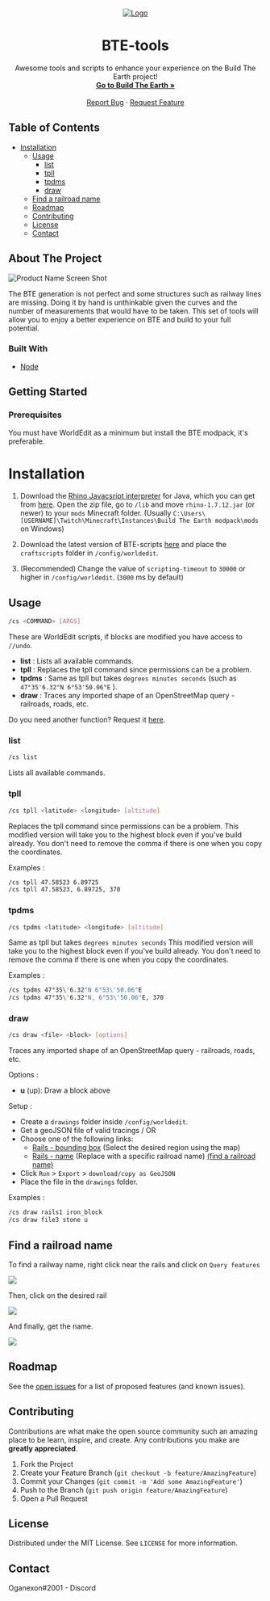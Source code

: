 <br />
<p align="center">
  <a href="https://github.com/othneildrew/Best-README-Template">
    <img src="images/logo.gif" alt="Logo">
  </a>

  <h1 align="center">BTE-tools</h1>

  <p align="center">
    Awesome tools and scripts to enhance your experience on the Build The Earth project!
    <br />
    <a href="https://buildtheearth.net/"><strong>Go to Build The Earth »</strong></a>
    <br />
    <br />
    <a href="https://github.com/oganexon/BTE-tools/issues">Report Bug</a>
    ·
    <a href="https://github.com/oganexon/BTE-tools/issues">Request Feature</a>
  </p>
</p>


## Table of Contents

- [Installation](#installation)
  - [Usage](#usage)
    - [list](#list)
    - [tpll](#tpll)
    - [tpdms](#tpdms)
    - [draw](#draw)
  - [Find a railroad name](#find-a-railroad-name)
  - [Roadmap](#roadmap)
  - [Contributing](#contributing)
  - [License](#license)
  - [Contact](#contact)



## About The Project

![Product Name Screen Shot](images/rails.png)

The BTE generation is not perfect and some structures such as railway lines are missing.
Doing it by hand is unthinkable given the curves and the number of measurements that would have to be taken. 
This set of tools will allow you to enjoy a better experience on BTE and build to your full potential.

### Built With

* [Node](https://nodejs.org/)

## Getting Started



### Prerequisites

You must have WorldEdit as a minimum but install the BTE modpack, it's preferable.

##

# Installation

1. Download the [Rhino Javacsript interpreter](https://developer.mozilla.org/en-US/docs/Mozilla/Projects/Rhino) for Java,
which you can get from [here](https://github.com/mozilla/rhino/releases/download/Rhino1_7_12_Release/rhino-1.7.12.zip).
Open the zip file, go to `/lib` and move `rhino-1.7.12.jar` (or newer) to your `mods` Minecraft folder.
(Usually `C:\Users\[USERNAME]\Twitch\Minecraft\Instances\Build The Earth modpack\mods` on Windows)

2. Download the latest version of BTE-scripts [here](https://github.com/oganexon/BTE-tools/releases) and place the `craftscripts` folder in `/config/worldedit`.

3. (Recommended) Change the value of `scripting-timeout` to `30000` or higher in `/config/worldedit`. (`3000` ms by default)



## Usage

```bash
/cs <COMMAND> [ARGS]
```

These are WorldEdit scripts, if blocks are modified you have access to `//undo`.

- **list** : Lists all available commands.
- **tpll** : Replaces the tpll command since permissions can be a problem.
- **tpdms** : Same as tpll but takes `degrees minutes seconds` (such as `47°35'6.32"N 6°53'50.06"E` ).
- **draw** : Traces any imported shape of an OpenStreetMap query - railroads, roads, etc.

Do you need another function? Request it [here](https://github.com/oganexon/BTE-tools/issues).



### list

```bash
/cs list
```
Lists all available commands.



### tpll

```bash
/cs tpll <latitude> <longitude> [altitude]
```
Replaces the tpll command since permissions can be a problem.
This modified version will take you to the highest block even if you've build already.
You don't need to remove the comma if there is one when you copy the coordinates.

Examples :

```bash
/cs tpll 47.58523 6.89725
/cs tpll 47.58523, 6.89725, 370
```



### tpdms

```bash
/cs tpdms <latitude> <longitude> [altitude]
```
Same as tpll but takes `degrees minutes seconds`
This modified version will take you to the highest block even if you've build already.
You don't need to remove the comma if there is one when you copy the coordinates.

Examples :

```bash
/cs tpdms 47°35\'6.32"N 6°53\'50.06"E
/cs tpdms 47°35\'6.32"N, 6°53\'50.06"E, 370
```



### draw

```bash
/cs draw <file> <block> [options]
```
Traces any imported shape of an OpenStreetMap query - railroads, roads, etc.

Options :
 - **u** (up): Draw a block above

Setup :
 - Create a `drawings` folder inside `/config/worldedit`.
 - Get a geoJSON file of valid tracings / OR
 - Choose one of the following links:
   - [Rails - bounding box](http://overpass-turbo.eu/s/TwW) (Select the desired region using the map)
   - [Rails - name](http://overpass-turbo.eu/s/TwY) (Replace with a specific railroad name) [(find a railroad name)](#find-a-railroad-name)
 - Click `Run` > `Export` > `download/copy as GeoJSON`
 - Place the file in the `drawings` folder.

Examples :

```bash
/cs draw rails1 iron_block
/cs draw file3 stone u
```



## Find a railroad name

To find a railway name, right click near the rails and click on `Query features`

![](images/rails1.png)

Then, click on the desired rail

![](images/rails2.png)

And finally, get the name.

![](images/rails3.png)



## Roadmap

See the [open issues](https://github.com/oganexon/BTE-tools/issues) for a list of proposed features (and known issues).



## Contributing

Contributions are what make the open source community such an amazing place to be learn, inspire, and create. Any contributions you make are **greatly appreciated**.

1. Fork the Project
2. Create your Feature Branch (`git checkout -b feature/AmazingFeature`)
3. Commit your Changes (`git commit -m 'Add some AmazingFeature'`)
4. Push to the Branch (`git push origin feature/AmazingFeature`)
5. Open a Pull Request



## License

Distributed under the MIT License. See `LICENSE` for more information.



## Contact

Oganexon#2001 - Discord
